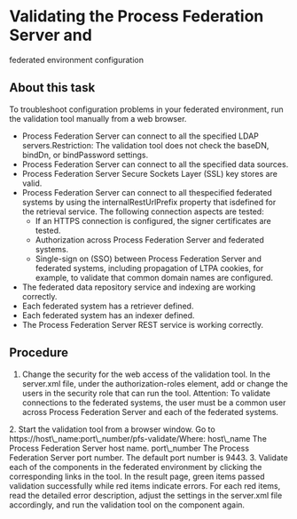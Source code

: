 # Validating the Process Federation Server and
federated environment configuration

## About this task

To troubleshoot configuration problems in your federated environment, run the validation
tool manually from a web browser.

- Process Federation Server can connect to all the
specified LDAP servers.Restriction: The validation tool does not check the
baseDN, bindDn, or bindPassword
settings.
- Process Federation Server can connect to all the
specified data sources.
- Process Federation Server Secure Sockets Layer
(SSL) key stores are valid.
- Process Federation Server can connect to all thespecified federated systems by using the internalRestUrlPrefix property that isdefined for the retrieval service. The following connection aspects are tested:
    - If an HTTPS connection is configured, the signer certificates are tested.
    - Authorization across Process Federation Server and
federated systems.
    - Single-sign on (SSO) between Process Federation Server and federated systems, including
propagation of LTPA cookies, for example, to validate that common domain names are configured.
- The federated data repository service and indexing are working correctly.
- Each federated system has a retriever defined.
- Each federated system has an indexer defined.
- The Process Federation Server REST service is
working correctly.

## Procedure

1. Change the security for the web access of the validation
tool. In the server.xml file, under the
authorization-roles element, add or change the users in the security role that
can run the tool. Attention: To validate connections to the federated systems, the user
must be a common user across Process Federation Server
and each of the federated
systems.
<authorization-roles id="com.ibm.bpm.federated.security.config.authorization">
   <security-role name="bpmadmin">
     <user name="uid=admin,o=defaultWIMFileBasedRealm"/>
   </security-role>
</authorization-roles>
2. Start the validation tool from a browser window.
Go to
https://host\_name:port\_number/pfs-validate/Where: 
host\_name
The Process Federation Server host name.
port\_number
The Process Federation Server port number. The
default port number is 9443.
3. Validate each of the components in the federated environment by clicking the corresponding
links in the tool.
In the result page, green items passed validation successfully while red items indicate
errors. For each red items, read the detailed error description, adjust the settings in the
server.xml file accordingly, and run the validation tool on the component
again.